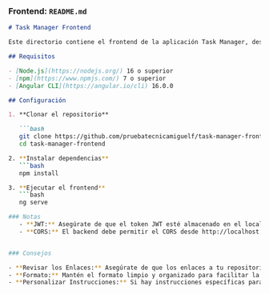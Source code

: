 
### Frontend: `README.md`

```markdown
# Task Manager Frontend

Este directorio contiene el frontend de la aplicación Task Manager, desarrollado con Angular.

## Requisitos

- [Node.js](https://nodejs.org/) 16 o superior
- [npm](https://www.npmjs.com/) 7 o superior
- [Angular CLI](https://angular.io/cli) 16.0.0

## Configuración

1. **Clonar el repositorio**

   ```bash
   git clone https://github.com/pruebatecnicamiguelf/task-manager-frontend.git
   cd task-manager-frontend

2. **Instalar dependencias**
   ```bash
   npm install

3. **Ejecutar el frontend**
   ```bash
   ng serve

### Notas
   - **JWT:** Asegúrate de que el token JWT esté almacenado en el localStorage y se incluya en las solicitudes HTTP para autenticación.
   - **CORS:** El backend debe permitir el CORS desde http://localhost:4200.


### Consejos

- **Revisar los Enlaces:** Asegúrate de que los enlaces a tu repositorio sean correctos.
- **Formato:** Mantén el formato limpio y organizado para facilitar la lectura.
- **Personalizar Instrucciones:** Si hay instrucciones específicas para tu proyecto, asegúrate de incluirlas.

